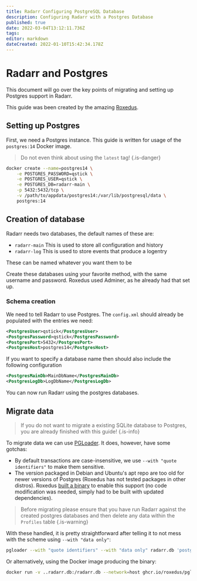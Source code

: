 ```yaml
---
title: Radarr Configuring PostgreSQL Database
description: Configuring Radarr with a Postgres Database
published: true
date: 2022-03-04T13:12:11.736Z
tags: 
editor: markdown
dateCreated: 2022-01-10T15:42:34.178Z
---
```


# Radarr and Postgres

This document will go over the key points of migrating and setting up Postgres support in Radarr.

This guide was been created by the amazing [Roxedus](https://github.com/Roxedus).

## Setting up Postgres

 First, we need a Postgres instance. This guide is written for usage of the `postgres:14` Docker image.

 > Do not even think about using the `latest` tag! {.is-danger}

```bash
docker create --name=postgres14 \
    -e POSTGRES_PASSWORD=qstick \
    -e POSTGRES_USER=qstick \
    -e POSTGRES_DB=radarr-main \
    -p 5432:5432/tcp \
    -v /path/to/appdata/postgres14:/var/lib/postgresql/data \
    postgres:14
```

## Creation of database

Radarr needs two databases, the default names of these are:

- `radarr-main`   This is used to store all configuration and history
- `radarr-log`    This is used to store events that produce a logentry

These can be named whatever you want them to be

Create these databases using your favorite method, with the same username and password. Roxedus used Adminer, as he already had that set up.

### Schema creation

 We need to tell Radarr to use Postgres. The `config.xml` should already be populated with the entries we need:

```xml
<PostgresUser>qstick</PostgresUser>
<PostgresPassword>qstick</PostgresPassword>
<PostgresPort>5432</PostgresPort>
<PostgresHost>postgres14</PostgresHost>
```

If you want to specify a database name then should also include the following configuration
```xml
<PostgresMainDb>MainDbName</PostgresMainDb>
<PostgresLogDb>LogDbName</PostgresLogDb>
```

You can now run Radarr using the postgres databases. 

## Migrate data

> If you do not want to migrate a existing SQLite database to Postgres, you are already finished with this guide! {.is-info}

To migrate data we can use [PGLoader](https://github.com/dimitri/pgloader). It does, however, have some gotchas:
- By default transactions are case-insensitive, we use `--with "quote identifiers"` to make them sensitive.
- The version packaged in Debian and Ubuntu's apt repo are too old for newer versions of Postgres (Roxedus has not tested packages in other distros).
  Roxedus [built a binary](https://github.com/Roxedus/Pgloader-bin) to enable this support (no code modification was needed, simply had to be built with updated dependencies).

> Before migrating please ensure that you have run Radarr against the created postgres databases and then delete any data within the `Profiles` table {.is-warning}


With these handled, it is pretty straightforward after telling it to not mess with the scheme using `--with "data only"`:

```bash
pgloader --with "quote identifiers" --with "data only" radarr.db 'postgresql://qstick:qstick@localhost/radarr-main'
```

Or alternatively, using the Docker image producing the binary:

```bash
docker run -v ..radarr.db:/radarr.db --network=host ghcr.io/roxedus/pgloader --with "quote identifiers" --with "data only" /radarr.db "postgresql://qstick:qstick@localhost/radarr-main"
```
